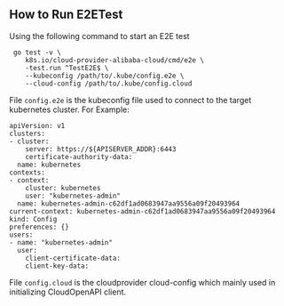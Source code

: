 ## How to Run E2ETest

Using the following command to start an E2E test
```$bash
 go test -v \
    k8s.io/cloud-provider-alibaba-cloud/cmd/e2e \
    -test.run ^TestE2E$ \
    --kubeconfig /path/to/.kube/config.e2e \
    --cloud-config /path/to/.kube/config.cloud
```

File `config.e2e` is the kubeconfig file used to connect to the target kubernetes cluster.
For Example:
```$yaml
apiVersion: v1
clusters:
- cluster:
    server: https://${APISERVER_ADDR}:6443
    certificate-authority-data: 
  name: kubernetes
contexts:
- context:
    cluster: kubernetes
    user: "kubernetes-admin"
  name: kubernetes-admin-c62df1ad0683947aa9556a09f20493964
current-context: kubernetes-admin-c62df1ad0683947aa9556a09f20493964
kind: Config
preferences: {}
users:
- name: "kubernetes-admin"
  user:
    client-certificate-data: 
    client-key-data: 

```

File `config.cloud` is the cloudprovider cloud-config which mainly used in initializing CloudOpenAPI client.